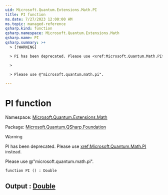 ```yaml
---
uid: Microsoft.Quantum.Extensions.Math.PI
title: PI function
ms.date: 7/27/2023 12:00:00 AM
ms.topic: managed-reference
qsharp.kind: function
qsharp.namespace: Microsoft.Quantum.Extensions.Math
qsharp.name: PI
qsharp.summary: >+
  > [!WARNING]

  > PI has been deprecated. Please use <xref:Microsoft.Quantum.Math.PI> instead.

  >

  > Please use @"microsoft.quantum.math.pi".

---
```


# PI function

Namespace: [Microsoft.Quantum.Extensions.Math](xref:Microsoft.Quantum.Extensions.Math)

Package: [Microsoft.Quantum.QSharp.Foundation](https://nuget.org/packages/Microsoft.Quantum.QSharp.Foundation)


> [!WARNING]
> PI has been deprecated. Please use <xref:Microsoft.Quantum.Math.PI> instead.
>
> Please use @"microsoft.quantum.math.pi".



```qsharp
function PI () : Double
```


## Output : [Double](xref:microsoft.quantum.qsharp.valueliterals#double-literals)

